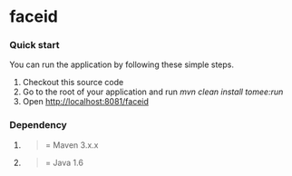 faceid
=========

### Quick start ###

You can run the application by following these simple steps.

1. Checkout this source code
2. Go to the root of your application and run *mvn clean install tomee:run*
3. Open <http://localhost:8081/faceid>

### Dependency ###

1. >= Maven 3.x.x 
2. >= Java 1.6
